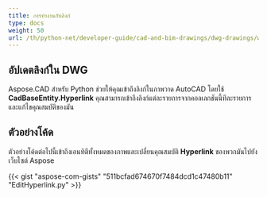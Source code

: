 ```yaml
---
title: การทำงานกับลิงก์
type: docs
weight: 50
url: /th/python-net/developer-guide/cad-and-bim-drawings/dwg-drawings/working-with-hyperlinks/
---
```


## **อัปเดตลิงก์ใน DWG**

Aspose.CAD สำหรับ Python ช่วยให้คุณเข้าถึงลิงก์ในภาพวาด AutoCAD โดยใช้ **CadBaseEntity.Hyperlink** คุณสามารถเข้าถึงลิงก์แต่ละรายการจากคอลเลกชันนี้ทีละรายการและแก้ไขคุณสมบัติของมัน

## ตัวอย่างโค้ด

ตัวอย่างโค้ดต่อไปนี้เข้าถึงเอนทิตีทั้งหมดของภาพและเปลี่ยนคุณสมบัติ **Hyperlink** ของพวกมันไปยังเว็บไซต์ Aspose

{{< gist "aspose-com-gists" "511bcfad674670f7484dcd1c47480b11" "EditHyperlink.py" >}}
